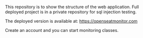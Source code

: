 This repository is to show the structure of the web application. Full deployed project is in a private repository for sql injection testing.

The deployed version is available at: https://openseatmonitor.com

Create an account and you can start monitoring classes.
